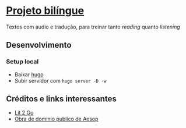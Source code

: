 # [Projeto bilíngue](http://b.neni.dev)

Textos com audio e tradução, para treinar tanto *reading* quanto *listening*

## Desenvolvimento

### Setup local

- Baixar [hugo](https://github.com/gohugoio/hugo/releases)
- Subir servidor com ``hugo server -D -w``

## Créditos e links interessantes

- [Lit 2 Go](https://etc.usf.edu/lit2go)
- [Obra de domínio publico de Aesop](http://www.read.gov/aesop)
